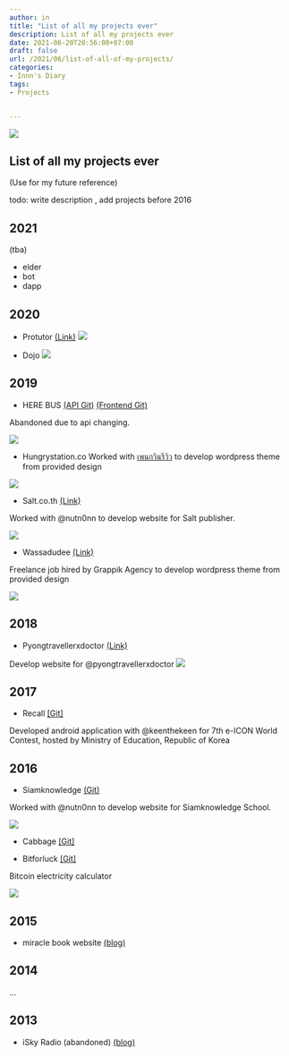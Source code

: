 ```yaml
---
author: in
title: "List of all my projects ever"
description: List of all my projects ever
date: 2021-06-20T20:56:00+07:00
draft: false
url: /2021/06/list-of-all-of-my-projects/
categories:
- Innn's Diary
tags:
- Projects


---
```

![](https://www.innnblog.com/wp-content/uploads/2014/03/1000_Cranes_for_Japan_Sans_Text-1-1024x640.jpg)



## List of all my projects ever

(Use for my future reference)

todo: write description , add projects before 2016

## 2021

(tba)
- elder
- bot
- dapp


## 2020

- Protutor [(Link)](https://protutor.in.th)
![](/img/2021/protutor.png)


- Dojo
![](/img/2021/dojomock.png)

## 2019

- HERE BUS 
[(API Git)](https://github.com/innneang/BusTrackAPI)
[(Frontend Git)](https://github.com/innneang/BusTrackAPP)

Abandoned due to api changing.

![](/img/2021/herebus.jpg)

- Hungrystation.co
Worked with [เพนกวินรีวิว](https://www.facebook.com/guinhungry) to develop wordpress theme from provided design

![](/img/2021/hungry.png)


- Salt.co.th [(Link)](https://salt.co.th)

Worked with @nutn0nn to develop website for Salt publisher.

![](/img/2021/salt.png)
- Wassadudee [(Link)](https://wassadudee.com)

Freelance job hired by Grappik Agency to develop wordpress theme from provided design

![](/img/2021/wassadudee.png)


## 2018

- Pyongtravellerxdoctor [(Link)](https://pyongtravellerxdoctor.com)

Develop website for @pyongtravellerxdoctor
![](/img/2021/pyong.png)

## 2017

- Recall [[Git]](https://github.com/keenthekeen/Recall)

Developed android application with @keenthekeen for 7th e-ICON World Contest, hosted by Ministry of Education, Republic of Korea



## 2016
- Siamknowledge [(Git)](https://github.com/Nutn0n/siamknowledge)

Worked with @nutn0nn to develop website for Siamknowledge School.

![](/img/2021/siamknowledge.png)

- Cabbage
[[Git]](https://github.com/innneang/Cabbage)

- Bitforluck [[Git]](https://github.com/innneang/bitforluck)

Bitcoin electricity calculator

![](/img/2021/bitforluck.png)


## 2015
- miracle book website [(blog)](https://www.innnblog.com/2015/10/miracle-website/)

## 2014
...

## 2013
- iSky Radio (abandoned) [(blog)](https://innnblog.com/2013/05/isky-in-thai/)